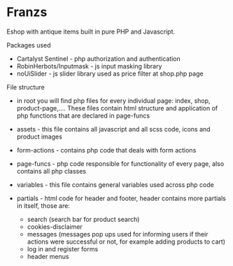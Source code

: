 # Franzs

Eshop with antique items built in pure PHP and Javascript.

Packages used
- Cartalyst Sentinel - php authorization and authentication
- RobinHerbots/Inputmask - js input masking library
- noUiSlider - js slider library used as price filter at shop.php page

File structure

- in root you will find php files for every individual page: index, shop, product-page,.... These files contain html structure and application of php functions that are declared in page-funcs
- assets - this file contains all javascript and all scss code, icons and product images
- form-actions - contains php code that deals with form actions
- page-funcs - php code responsible for functionality of every page, also contains all php classes
- variables - this file contains general variables used across php code
- partials - html code for header and footer, header contains more partials in itself, those are:

    - search (search bar for product search)
    - cookies-disclaimer
    - messages (messages pop ups used for informing users if their actions were successful or not, for example adding products to cart)
    - log in and register forms
    - header menus
